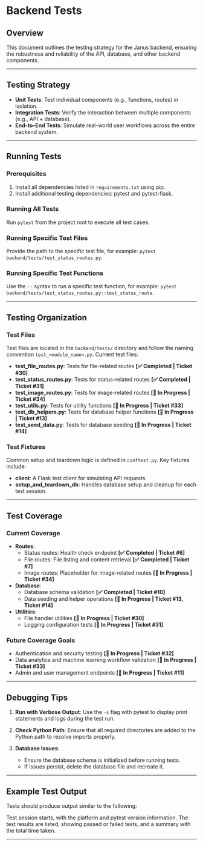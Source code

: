# Backend Tests

## Overview
This document outlines the testing strategy for the Janus backend, ensuring the robustness and reliability of the API, database, and other backend components.

---

## Testing Strategy
- **Unit Tests**: Test individual components (e.g., functions, routes) in isolation.
- **Integration Tests**: Verify the interaction between multiple components (e.g., API + database).
- **End-to-End Tests**: Simulate real-world user workflows across the entire backend system.

---

## Running Tests

### Prerequisites
1. Install all dependencies listed in `requirements.txt` using pip.
2. Install additional testing dependencies: pytest and pytest-flask.

### Running All Tests
Run `pytest` from the project root to execute all test cases.

### Running Specific Test Files
Provide the path to the specific test file, for example: `pytest backend/tests/test_status_routes.py`.

### Running Specific Test Functions
Use the `::` syntax to run a specific test function, for example: `pytest backend/tests/test_status_routes.py::test_status_route`.

---

## Testing Organization

### Test Files
Test files are located in the `backend/tests/` directory and follow the naming convention `test_<module_name>.py`. Current test files:
- **test_file_routes.py**: Tests for file-related routes **[✅ Completed | Ticket #30]**
- **test_status_routes.py**: Tests for status-related routes **[✅ Completed | Ticket #31]**
- **test_image_routes.py**: Tests for image-related routes **[🚧 In Progress | Ticket #34]**
- **test_utils.py**: Tests for utility functions **[🚧 In Progress | Ticket #33]**
- **test_db_helpers.py**: Tests for database helper functions **[🚧 In Progress | Ticket #13]**
- **test_seed_data.py**: Tests for database seeding **[🚧 In Progress | Ticket #14]**

### Test Fixtures
Common setup and teardown logic is defined in `conftest.py`. Key fixtures include:
- **client**: A Flask test client for simulating API requests.
- **setup_and_teardown_db**: Handles database setup and cleanup for each test session.

---

## Test Coverage

### Current Coverage
- **Routes**:
  - Status routes: Health check endpoint **[✅ Completed | Ticket #6]**
  - File routes: File listing and content retrieval **[✅ Completed | Ticket #7]**
  - Image routes: Placeholder for image-related routes **[🚧 In Progress | Ticket #34]**
- **Database**:
  - Database schema validation **[✅ Completed | Ticket #10]**
  - Data seeding and helper operations **[🚧 In Progress | Ticket #13, Ticket #14]**
- **Utilities**:
  - File handler utilities **[🚧 In Progress | Ticket #30]**
  - Logging configuration tests **[🚧 In Progress | Ticket #31]**

### Future Coverage Goals
- Authentication and security testing **[🚧 In Progress | Ticket #32]**
- Data analytics and machine learning workflow validation **[🚧 In Progress | Ticket #33]**
- Admin and user management endpoints **[🚧 In Progress | Ticket #11]**

---

## Debugging Tips

1. **Run with Verbose Output**:
   Use the `-s` flag with pytest to display print statements and logs during the test run.

2. **Check Python Path**:
   Ensure that all required directories are added to the Python path to resolve imports properly.

3. **Database Issues**:
   - Ensure the database schema is initialized before running tests.
   - If issues persist, delete the database file and recreate it.

---

## Example Test Output
Tests should produce output similar to the following:

Test session starts, with the platform and pytest version information. The test results are listed, showing passed or failed tests, and a summary with the total time taken.

---
